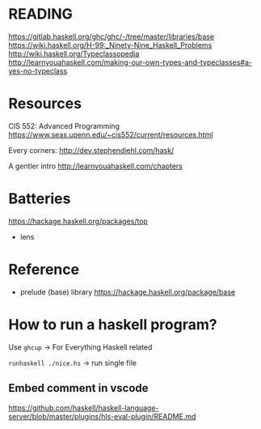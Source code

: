 # READING
https://gitlab.haskell.org/ghc/ghc/-/tree/master/libraries/base
https://wiki.haskell.org/H-99:_Ninety-Nine_Haskell_Problems
http://wiki.haskell.org/Typeclassopedia
http://learnyouahaskell.com/making-our-own-types-and-typeclasses#a-yes-no-typeclass

# Resources

CIS 552: Advanced Programming
https://www.seas.upenn.edu/~cis552/current/resources.html

Every corners:
http://dev.stephendiehl.com/hask/

A gentler intro
http://learnyouahaskell.com/chapters

# Batteries
<https://hackage.haskell.org/packages/top>
+ lens

# Reference

+ prelude (base) library <https://hackage.haskell.org/package/base>

# How to run a haskell program?

Use `ghcup` -> For Everything Haskell related

`runhaskell ./nice.hs` -> run single file

## Embed comment in vscode
https://github.com/haskell/haskell-language-server/blob/master/plugins/hls-eval-plugin/README.md
